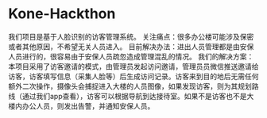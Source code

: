 # Kone-Hackthon
我们项目是基于人脸识别的访客管理系统。
关注痛点：很多办公楼可能涉及保密或者其他原因，不希望无关人员进入。
目前解决办法：进出人员管理都是由安保人员进行的，很容易由于安保人员疏忽造成管理混乱的情况。
我们的解决方案：本项目采用了访客邀请的模式，由管理员发起访问邀请，管理员员微信推送邀请给访客，访客填写信息（采集人脸等）后生成访问记录。访客来到目的地后无需任何额外二次操作，摄像头会捕捉进入大楼的人员图像，如果发现访客，则为其规划路线（通过我们app查看），访客可以根据导航到达接待室。如果不是访客也不是大楼内办公人员，则发出告警，并通知安保人员。
##  

## 

